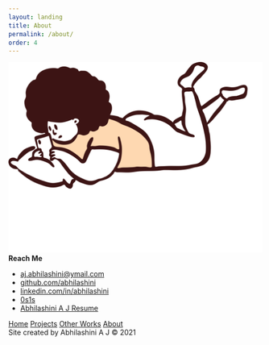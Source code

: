 ```yaml
---
layout: landing
title: About
permalink: /about/
order: 4
---
```


<div class="row">
	<div class="col-lg-4"></div>
	<!-- <div class="col-lg-7">
		<div class="about-left-panel">
		</div>
	</div> -->
	<div class="col-lg-4">
		<div class="about-right-panel">
			<img src="/images/LayingDoodle.svg" class="about-right-panel-img">
			<strong>Reach Me</strong>
			<ul class="contact-links">
				<li><i class="fas fa-envelope-square"></i> <a href="mailto:aj.abhilashini@ymail.com" target="_blank">aj.abhilashini@ymail.com</a></li>
				<li><i class="fab fa-github-square"></i> <a href="https://github.com/abhilashini" target="_blank">github.com/abhilashini</a></li>
				<li><i class="fab fa-linkedin"></i> <a href="https://linkedin.com/in/abhilashini" target="_blank">linkedin.com/in/abhilashini</a></li>
				<li><i class="fab fa-medium"></i> <a href="https://medium.com/0s1s" target="_blank">0s1s</a></li>
				<li><i class="fas fa-file-alt"></i> <a href="/Abhilashini A J Resume.pdf" download>Abhilashini A J Resume</a></li>
				<!-- <li> : <a href="" target="_blank"></a></li> -->
			</ul>
		</div>
	</div>
	<div class="col-lg-4"></div>
</div>

<nav class="nav">
	<a href="/">Home</a>
	<a href="/projects">Projects</a>
	<a href="/other_works">Other Works</a>
	<a href="{{ page.url | prepend: site.baseurl }}" class="active">About</a>
</nav>

<span class="copyright">
	Site created by Abhilashini A J &copy; 2021
</span>